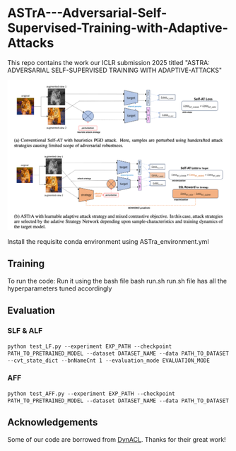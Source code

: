 # ASTrA---Adversarial-Self-Supervised-Training-with-Adaptive-Attacks
This repo contains the work our ICLR submission 2025 titled "ASTRA: ADVERSARIAL SELF-SUPERVISED TRAINING WITH ADAPTIVE-ATTACKS"



![Main Framework](images/MainFigure.png)


Install the requisite conda environment using ASTra_environment.yml
## Training 
To run the code:
Run it using the bash file
bash run.sh 
run.sh file has all the hyperparameters tuned accordingly

## Evaluation

### SLF & ALF

    python test_LF.py --experiment EXP_PATH --checkpoint PATH_TO_PRETRAINED_MODEL --dataset DATASET_NAME --data PATH_TO_DATASET --cvt_state_dict --bnNameCnt 1 --evaluation_mode EVALUATION_MODE

### AFF

    python test_AFF.py --experiment EXP_PATH --checkpoint PATH_TO_PRETRAINED_MODEL --dataset DATASET_NAME --data PATH_TO_DATASET


## Acknowledgements

Some of our code are borrowed from [DynACL](https://github.com/PKU-ML/DYNACL/). Thanks for their great work!